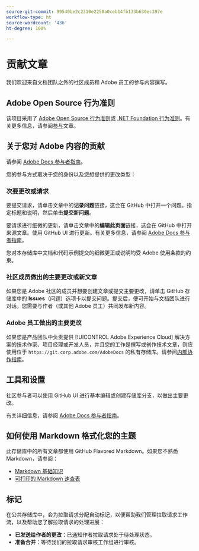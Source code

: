 ```yaml
---
source-git-commit: 99540be2c2310e2250a0ceb14fb133b630ec397e
workflow-type: ht
source-wordcount: '436'
ht-degree: 100%

---
```

# 贡献文章

我们欢迎来自文档团队之外的社区成员和 Adobe 员工的参与内容撰写。

## Adobe Open Source 行为准则

该项目采用了 [Adobe Open Source 行为准则](code-of-conduct.md)或 [.NET Foundation 行为准则](https://dotnetfoundation.org/code-of-conduct)。有关更多信息，请参阅[参与](contributing.md)文章。

## 关于您对 Adobe 内容的贡献

请参阅 [Adobe Docs 参与者指南](https://docs.adobe.com/help/en/contributor/contributor-guide/introduction.html)。

您的参与方式取决于您的身份以及您想提供的更改类型：

### 次要更改或请求

要提交请求，请单击文章中的&#x200B;**记录问题**&#x200B;链接，这会在 GitHub 中打开一个问题。指定标题和说明，然后单击&#x200B;**提交新问题**。

要请求进行细微的更新，请单击文章中的&#x200B;**编辑此页面**&#x200B;链接，这会在 GitHub 中打开来源文章。使用 GitHub UI 进行更新。有关更多信息，请参阅 [Adobe Docs 参与者指南](https://docs.adobe.com/help/en/contributor/contributor-guide/introduction.html)。

您对本存储库中文档和代码示例提交的细微更正或说明均受 Adobe 使用条款的约束。

### 社区成员做出的主要更改或新文章

如果您是 Adobe 社区的成员并想要创建文章或提交主要更改，请单击 GitHub 存储库中的 **Issues**（问题）选项卡以提交问题。提交后，便可开始与文档团队进行对话。您需要与作者（或其他 Adobe 员工）共同发布新内容。

<!--
If you submit a pull request with significant changes to documentation and code examples, you'll see a message in the pull request asking you to submit an online contribution license agreement (CLA). You must complete the online form before we can review your pull request.
-->

### Adobe 员工做出的主要更改

如果您是产品团队中负责提供 [!UICONTROL Adobe Experience Cloud] 解决方案的技术作家、项目经理或开发人员，并且您的工作是撰写或创作技术文章，则应使用位于 `https://git.corp.adobe.com/AdobeDocs` 的私有存储库。请参阅[内部协作指南](https://experienceleague.adobe.com/docs/collaborative-doc-instructions/collaboration-guide/home.html?lang=zh-Hans)。

<!--Employees from other parts of the Adobe world should use the public repo for minor updates.-->

## 工具和设置

社区参与者可以使用 GitHub UI 进行基本编辑或创建存储库分支，以做出主要更改。

有关详细信息，请参阅 [Adobe Docs 参与者指南](https://docs.adobe.com/help/en/contributor/contributor-guide/introduction.html)。

## 如何使用 Markdown 格式化您的主题

此存储库中的所有文章都使用 GitHub Flavored Markdown。如果您不熟悉 Markdown，请参阅：

* [Markdown 基础知识](https://help.github.com/articles/getting-started-with-writing-and-formatting-on-github/)
* [可打印的 Markdown 速查表](https://guides.github.com/pdfs/markdown-cheatsheet-online.pdf)

## 标记

在公共存储库中，会为拉取请求分配自动标记，以便帮助我们管理拉取请求工作流，以及帮助您了解拉取请求的处理进展：

* **已发送给作者的更改**：已通知作者拉取请求处于待处理状态。
* **准备合并**：等待我们的拉取请求审核工作组进行审核。
